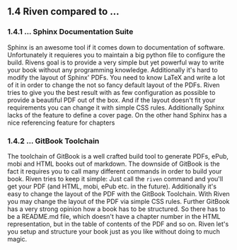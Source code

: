 ## 1.4 Riven compared to ...

### 1.4.1 ... Sphinx Documentation Suite

Sphinx is an awesome tool if it comes down to documentation of software. Unfortunately it requieres you to maintain a
big python file to configure the build. Rivens goal is to provide a very simple but yet powerful way to write your book
without any programming knowledge. Additionally it's hard to modify the layout of Sphinx' PDFs. You need to know LaTeX
and write a lot of it in order to change the not so fancy default layout of the PDFs. Riven tries to give you the best
result with as few configuration as possible to provide a beautiful PDF out of the box. And if the layout doesn't fit
your requirements you can change it with simple CSS rules. Additionally Sphinx lacks of the feature to define a cover
page. On the other hand Sphinx has a nice referencing feature for chapters


### 1.4.2 ... GitBook Toolchain

The toolchain of GitBook is a well crafted build tool to generate PDFs, ePub, mobi and HTML books out of markdown.
The downside of GitBook is the fact it requires you to call many different commands in order to build your book. Riven
tries to keep it simple: Just call the `riven` command and you'll get your PDF (and HTML, mobi, ePub etc. in the
future). Additionally it's easy to change the layout of the PDF with the GitBook Toolchain. With Riven you may
change the layout of the PDF via simple CSS rules. Further GitBook has a very strong opinion how a book has to be
structured. So there has to be a README.md file, which doesn't have a chapter number in the HTML representation, but
in the table of contents of the PDF and so on. Riven let's you setup and structure your book just as you like without
doing to much magic.
